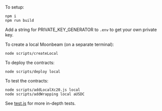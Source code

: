 To setup:

```
npm i
npm run build
```

Add a string for PRIVATE_KEY_GENERATOR to `.env` to get your own private key.

To create a local Moonbeam (on a separate terminal):

```
node scripts/createLocal
```

To deploy the contracts:

```
node scripts/deploy local
```

To test the contracts:

```
node scripts/addLocalXc20.js local  
node scripts/addWrapping local aUSDC
```

See [test.js](test/test.js) for more in-depth tests.